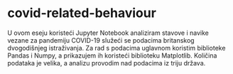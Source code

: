 # covid-related-behaviour
U ovom eseju koristeći Jupyter Notebook analiziram stavove i navike vezane za pandemiju COVID-19 služeći se podacima britanskog dvogodišnjeg istraživanja. Za rad s podacima uglavnom koristim biblioteke Pandas i Numpy, a prikazujem ih koristeći biblioteku Matplotlib. Količina podataka je velika, a analizu provodim nad podacima iz triju država.
